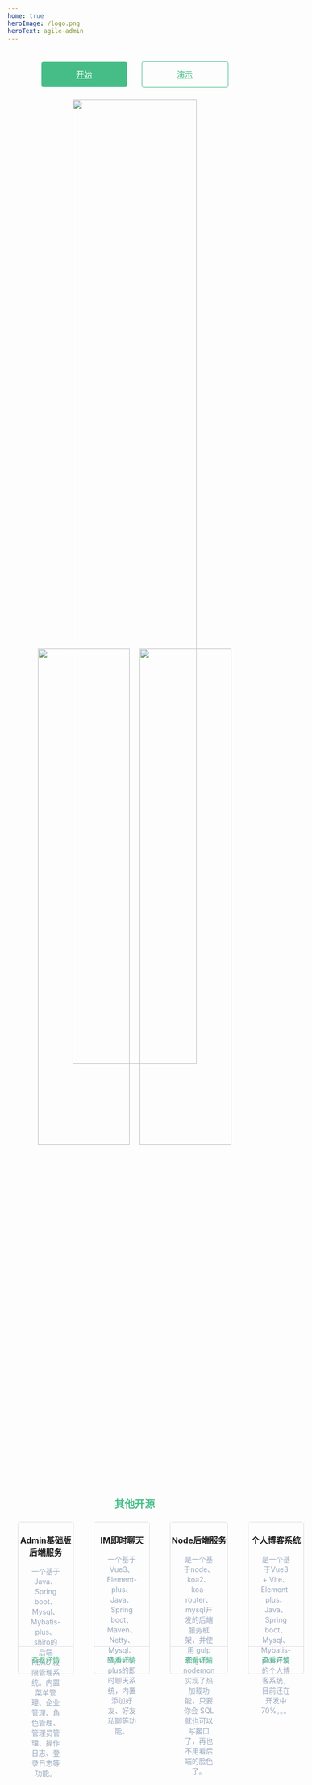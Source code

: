 ```yaml
---
home: true
heroImage: /logo.png
heroText: agile-admin
---
```


<div class="btn-box">
  <a href="./views/start/" class="start">开始</a>
  <a href="http://admin.gumingchen.icu" target="blank" class="demo">演示</a>
</div>

<div class="img-box">
  <img class="home-img" src="http://oss.gumingchen.icu/frame/home.jpg" />
  <img class="personal-img" src="http://oss.gumingchen.icu/frame/personal.jpg" />
  <img class="file-img" src="http://oss.gumingchen.icu/frame/file.jpg" />
</div>

<div class="other-title">其他开源</div>
<div class="other-box">
  <div>
    <h3>Admin基础版后端服务</h3>
    <p>一个基于Java、Spring boot、Mysql、Mybatis-plus、shiro的后端 RBAC 权限管理系统。内置菜单管理、企业管理、角色管理、管理员管理、操作日志、登录日志等功能。</p>
    <a href="https://github.com/gmingchen/java-spring-boot-admin" target="blank">查看详情</a>
  </div>
  <div>
    <h3>IM即时聊天</h3>
    <p>一个基于Vue3、Element-plus、Java、Spring boot、Maven、Netty、Mysql、Mybatis-plus的即时聊天系统，内置添加好友、好友私聊等功能。</p>
    <a href="https://github.com/gmingchen/vue3-element-plus-im" target="blank">查看详情</a>
  </div>
  <div>
    <h3>Node后端服务</h3>
    <p>是一个基于node、koa2、koa-router、mysql开发的后端服务框架，并使用 gulp 和 gulp-nodemon 实现了热加载功能，只要你会 SQL 就也可以写接口了，再也不用看后端的脸色了。</p>
    <a href="https://github.com/gmingchen/node-server" target="blank">查看详情</a>
  </div>
  <div>
    <h3>个人博客系统</h3>
    <p>是一个基于Vue3 + Vite、Element-plus、Java、Spring boot、Mysql、Mybatis-plus开发的个人博客系统，目前还在开发中 70%。。。</p>
    <a href="https://github.com/gmingchen/vue3-element-plus-blog" target="blank">查看详情</a>
  </div>
</div>

<style>
.home {
  max-width: 1200px!important;
}
.home .hero img {
  height: 200px;
}
.home .hero .description {
  font-size: 14px!important;
}

.btn-box {
  height: 100px;
  width: 400px;
  margin: 0 auto;
  display: flex;
  justify-content: space-around;
  align-items: center;
}
.btn-box a {
  display: inline-block;
  height: 50px;
  width: 170px;
  line-height: 50px;
  text-align:center;
  font-size: 1rem;
  border-radius: 4px;
}
.btn-box .start {
  background: #46bd87;
  color: #fff;
}
.btn-box .start:hover {
  background: #7dd0ab
}
.btn-box .demo {
  border: 1px solid #46bd87;
  color: #46bd87;
}
.btn-box .demo:hover {
  background: rgba(19, 206, 102, 0.15)
}

.img-box {
  position: relative;
  margin-bottom: 40px;
  text-align: center;
}
.img-box .home-img {
  position: relative;
  width: 70%;
  z-index: 10;
}
.img-box .personal-img {
  position: absolute;
  width: 60%;
  left: 0;
  bottom: 4px;
  z-index: 0;
}
.img-box .file-img {
  position: absolute;
  width: 60%;
  right: 0;
  bottom: 4px;
  z-index: 0;
}

.other-title {
  font-size: 1.25rem;
  line-height: 1.75rem;
  font-weight: 700;
  text-align: center;
  color: #46bd87;
}
.other-box {
  margin: 20px 0 40px 0;
  display: flex;
  justify-content: space-around;
}
.other-box > div {
  position: relative;
  bottom: 0px;
  margin: 0 20px;
  height: 300px;
  width: 260px;
  border: 1px solid #dcdfe6;
  border-radius: 5px;
  text-align: center;
  transition: all .3s ease-in-out;
}
.other-box > div:hover {
  bottom: 6px;
  box-shadow:0 12px 32px 4px #edeff53d,0 8px 20px #edeff57a;
}
.other-box > div > p {
  font-size: 14px;
  color: #99a9bf;
  padding: 0 25px;
  line-height: 20px;
}
.other-box > div > a {
  height: 53px;
  line-height: 52px;
  font-size: 14px;
  color: #46bd87;
  text-align: center;
  border: 0;
  border-top: 1px solid #dcdfe6;
  padding: 0;
  cursor: pointer;
  width: 100%;
  position: absolute;
  bottom: 0;
  left: 0;
  border-radius: 0 0 5px 5px;
  transition: all .3s;
  text-decoration: none;
  display: block;
}
.other-box > div > a:hover {
  color: white;
  background: #46bd87;
}
</style>
